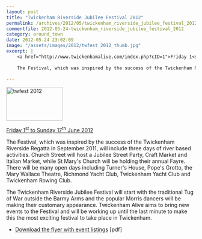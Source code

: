 ```yaml
---
layout: post
title: "Twickenham Riverside Jubilee Festival 2012"
permalink: /archives/2012/05/twickenham_riverside_jubilee_festival_2012.html
commentfile: 2012-05-24-twickenham_riverside_jubilee_festival_2012
category: around_town
date: 2012-05-24 23:02:09
image: "/assets/images/2012/twfest_2012_thumb.jpg"
excerpt: |
    <a href="http://www.twickenhamalive.com/index.php?cID=1">Friday 1<sup>st</sup> to Sunday 17<sup>th</sup> June 2012</a>
    
    The Festival, which was inspired by the success of the Twickenham Riverside Regatta in September 2011, will include three days of river based activities. Church Street will host a Jubilee Street Party, Craft Market and Italian Market, while St Mary's Church will be holding their annual Fayre. There will be many open days including Turner's House, Pope's Grotto, the Mary Wallace Theatre, Richmond Yacht Club, Twickenham Yacht Club and Twickenham Rowing Club.

---
```


<a href="/assets/images/2012/twfest_2012.jpg" title="See larger version of - twfest 2012"><img src="/assets/images/2012/twfest_2012_thumb.jpg" width="150" height="89" alt="twfest 2012" class=" right" /></a>

[Friday 1<sup>st</sup> to Sunday 17<sup>th</sup> June 2012](http://www.twickenhamalive.com/index.php?cID=1)

The Festival, which was inspired by the success of the Twickenham Riverside Regatta in September 2011, will include three days of river based activities. Church Street will host a Jubilee Street Party, Craft Market and Italian Market, while St Mary's Church will be holding their annual Fayre. There will be many open days including Turner's House, Pope's Grotto, the Mary Wallace Theatre, Richmond Yacht Club, Twickenham Yacht Club and Twickenham Rowing Club.

The Twickenham Riverside Jubilee Festival will start with the traditional Tug of War outside the Barmy Arms and the popular Morris dancers will be making their customary appearance. Twickenham Alive aims to bring new events to the Festival and will be working up until the last minute to make this the most exciting festival to take place in Twickenham.

-   [Download the flyer with event listings](/images/TRJF_Programme_2012.pdf) \[pdf\]
